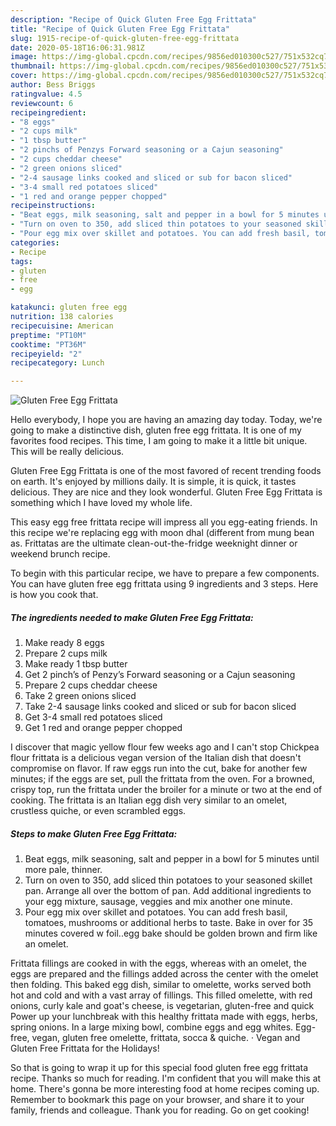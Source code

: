 ```yaml
---
description: "Recipe of Quick Gluten Free Egg Frittata"
title: "Recipe of Quick Gluten Free Egg Frittata"
slug: 1915-recipe-of-quick-gluten-free-egg-frittata
date: 2020-05-18T16:06:31.981Z
image: https://img-global.cpcdn.com/recipes/9856ed010300c527/751x532cq70/gluten-free-egg-frittata-recipe-main-photo.jpg
thumbnail: https://img-global.cpcdn.com/recipes/9856ed010300c527/751x532cq70/gluten-free-egg-frittata-recipe-main-photo.jpg
cover: https://img-global.cpcdn.com/recipes/9856ed010300c527/751x532cq70/gluten-free-egg-frittata-recipe-main-photo.jpg
author: Bess Briggs
ratingvalue: 4.5
reviewcount: 6
recipeingredient:
- "8 eggs"
- "2 cups milk"
- "1 tbsp butter"
- "2 pinchs of Penzys Forward seasoning or a Cajun seasoning"
- "2 cups cheddar cheese"
- "2 green onions sliced"
- "2-4 sausage links cooked and sliced or sub for bacon sliced"
- "3-4 small red potatoes sliced"
- "1 red and orange pepper chopped"
recipeinstructions:
- "Beat eggs, milk seasoning, salt and pepper in a bowl for 5 minutes until more pale, thinner."
- "Turn on oven to 350, add sliced thin potatoes to your seasoned skillet pan. Arrange all over the bottom of pan. Add additional ingredients to your egg mixture, sausage, veggies and mix another one minute."
- "Pour egg mix over skillet and potatoes. You can add fresh basil, tomatoes, mushrooms or additional herbs to taste. Bake in over for 35 minutes covered w foil..egg bake should be golden brown and firm like an omelet."
categories:
- Recipe
tags:
- gluten
- free
- egg

katakunci: gluten free egg 
nutrition: 138 calories
recipecuisine: American
preptime: "PT10M"
cooktime: "PT36M"
recipeyield: "2"
recipecategory: Lunch

---
```



![Gluten Free Egg Frittata](https://img-global.cpcdn.com/recipes/9856ed010300c527/751x532cq70/gluten-free-egg-frittata-recipe-main-photo.jpg)

Hello everybody, I hope you are having an amazing day today. Today, we're going to make a distinctive dish, gluten free egg frittata. It is one of my favorites food recipes. This time, I am going to make it a little bit unique. This will be really delicious.

Gluten Free Egg Frittata is one of the most favored of recent trending foods on earth. It's enjoyed by millions daily. It is simple, it is quick, it tastes delicious. They are nice and they look wonderful. Gluten Free Egg Frittata is something which I have loved my whole life.

This easy egg free frittata recipe will impress all you egg-eating friends. In this recipe we&#39;re replacing egg with moon dhal (different from mung bean as. Frittatas are the ultimate clean-out-the-fridge weeknight dinner or weekend brunch recipe.


To begin with this particular recipe, we have to prepare a few components. You can have gluten free egg frittata using 9 ingredients and 3 steps. Here is how you cook that.

<!--inarticleads1-->

##### The ingredients needed to make Gluten Free Egg Frittata:

1. Make ready 8 eggs
1. Prepare 2 cups milk
1. Make ready 1 tbsp butter
1. Get 2 pinch’s of Penzy’s Forward seasoning or a Cajun seasoning
1. Prepare 2 cups cheddar cheese
1. Take 2 green onions sliced
1. Take 2-4 sausage links cooked and sliced or sub for bacon sliced
1. Get 3-4 small red potatoes sliced
1. Get 1 red and orange pepper chopped


I discover that magic yellow flour few weeks ago and I can&#39;t stop Chickpea flour frittata is a delicious vegan version of the Italian dish that doesn&#39;t compromise on flavor. If raw eggs run into the cut, bake for another few minutes; if the eggs are set, pull the frittata from the oven. For a browned, crispy top, run the frittata under the broiler for a minute or two at the end of cooking. The frittata is an Italian egg dish very similar to an omelet, crustless quiche, or even scrambled eggs. 

<!--inarticleads2-->

##### Steps to make Gluten Free Egg Frittata:

1. Beat eggs, milk seasoning, salt and pepper in a bowl for 5 minutes until more pale, thinner.
1. Turn on oven to 350, add sliced thin potatoes to your seasoned skillet pan. Arrange all over the bottom of pan. Add additional ingredients to your egg mixture, sausage, veggies and mix another one minute.
1. Pour egg mix over skillet and potatoes. You can add fresh basil, tomatoes, mushrooms or additional herbs to taste. Bake in over for 35 minutes covered w foil..egg bake should be golden brown and firm like an omelet.


Frittata fillings are cooked in with the eggs, whereas with an omelet, the eggs are prepared and the fillings added across the center with the omelet then folding. This baked egg dish, similar to omelette, works served both hot and cold and with a vast array of fillings. This filled omelette, with red onions, curly kale and goat&#39;s cheese, is vegetarian, gluten-free and quick Power up your lunchbreak with this healthy frittata made with eggs, herbs, spring onions. In a large mixing bowl, combine eggs and egg whites. Egg-free, vegan, gluten free omelette, frittata, socca &amp; quiche. · Vegan and Gluten Free Frittata for the Holidays! 

So that is going to wrap it up for this special food gluten free egg frittata recipe. Thanks so much for reading. I'm confident that you will make this at home. There's gonna be more interesting food at home recipes coming up. Remember to bookmark this page on your browser, and share it to your family, friends and colleague. Thank you for reading. Go on get cooking!
